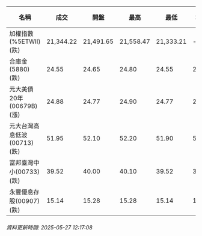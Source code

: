 | 名稱 | 成交 | 開盤 | 最高 | 最低 | 均價 | 成交金額(億) | 昨收 | 漲跌幅 | 漲跌 | 總量 | 昨量 | 振幅 |
| -------- | -------- | -------- | -------- |-------- | -------- | -------- |-------- |-------- |-------- | -------- | -------- |-------- |
|加權指數(%5ETWII) (跌)|21,344.22|21,491.65|21,558.47|21,333.21|-|2,217.20|21,536.57|0.89%|192.35|4,300,588|0|1.05%|
|合庫金(5880) (跌)|24.55|24.65|24.80|24.55|24.61|1.37|24.75|0.81%|0.20|5,557|8,179|1.01%|
|元大美債20年(00679B) (漲)|24.88|24.77|24.90|24.77|24.84|15.44|24.55|1.34%|0.33|62,142|74,537|0.53%|
|元大台灣高息低波(00713) (跌)|51.95|52.10|52.20|51.90|52.00|3.58|52.10|0.29%|0.15|6,883|8,075|0.58%|
|富邦臺灣中小(00733) (跌)|39.52|40.00|40.10|39.52|39.85|0.125|40.03|1.27%|0.51|314|390|1.45%|
|永豐優息存股(00907) (跌)|15.14|15.28|15.28|15.14|15.20|0.145|15.28|0.92%|0.14|956|1,608|0.92%|
###### 資料更新時間: 2025-05-27 12:17:08